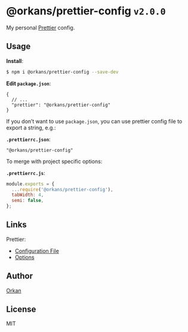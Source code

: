 # @orkans/prettier-config `v2.0.0`

My personal [Prettier](https://prettier.io) config.


## Usage

**Install**:

```bash
$ npm i @orkans/prettier-config --save-dev
```

**Edit `package.json`**:

```jsonc
{
  // ...
  "prettier": "@orkans/prettier-config"
}
```

If you don’t want to use `package.json`, you can use prettier config file to export a string, e.g.:

**`.prettierrc.json`**:
```jsonc
"@orkans/prettier-config"
```

To merge with project specific options:

**`.prettierrc.js`**:
```js
module.exports = {
  ...require('@orkans/prettier-config'),
  tabWidth: 4,
  semi: false,
};
```

## Links
Prettier:
- [Configuration File](https://prettier.io/docs/en/configuration.html)
- [Options](https://prettier.io/docs/en/options)

## Author
[Orkan](https://github.com/orkan)

## License
MIT
